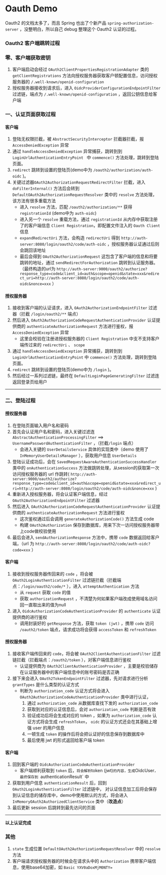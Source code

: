 # Oauth Demo

Oauth2 的文档太多了，而且 Spring 也出了个新产品 `spring-authorization-server` ，没整明白，所以自己 debug 整理这个 Oauth2 认证的过程。

### Oauth2 客户端跳转过程

### 零、客户端获取密钥

1. 客户端启动会经过 `OAuth2ClientPropertiesRegistrationAdapter` 类的 `getClientRegistrations` 方法向授权服务器获取客户顿配置信息，访问授权服务器的 `/.well-known/openid-configuration`
2. 授权服务器接收到请求后，进入 `OidcProviderConfigurationEndpointFilter` 过滤链，端点为 `/.well-known/openid-configuration` ，返回公钥信息给客户端


### 一、认证页面获取过程

#### 客户端

1. 登陆无权限拦截，被 `AbstractSecurityInterceptor` 拦截器拦截，报 `AccessDeniedException` 异常
2. 通过 `handleAccessDeniedException` 异常捕获，跳转到到 `LoginUrlAuthenticationEntryPoint ` 中 `commence()` 方法处理，跳转到登陆页面。
3. `redirect` 跳转到设置的登陆页(demo中为 `/oauth2/authorization/auth-oidc` )。
4. 关键过滤器`OAuth2AuthorizationRequestRedirectFilter` 拦截，进入 `doFilterInternal()` 方法后会转到 `DefaultOAuth2AuthorizationRequestResolver` 类中的 `resolve` 方法处理，该方法有很多重载方法
   - 进入 `resolve` 方法，匹配 `/oauth2/authorization/**` 获得 `registrationId` (demo中为 `auth-oidc`)
   - 进入另一个 `resolve` 重载方法，通过 `registrationId` 从内存中获取注册了的客户端信息 `Client Registration`，即配置文件注入的 `Oauth Client` 信息
   - `expandRedirectUri` 方法，会构造 `redirectUri` 得到 `http://auth-server:8080/login/oauth2/code/auth-oidc` ，授权服务器认证通过后则会跳回该地址
   - 最后会得到 `OAuth2AuthorizationRequest` 这包含了客户端的信息和将要跳转的地址，通过 `sendRedirectForAuthorization` 跳转到认证服务器。（最终构造的url为 `http://auth-server:9000/oauth2/authorize?response_type=code&client_id=auth&scope=openid&state=xxx&redirect_uri=http://auth-server:8080/login/oauth2/code/auth-oidc&nonce=xxx` ）

#### 授权服务器

1. 接收到客户端的认证请求，进入 `OAuth2AuthorizationEndpointFilter` 过滤器（拦截 `/login/oauth2/**` 端点）
2. 然后进入 `OAuth2AuthorizationCodeRequestAuthenticationProvider` 认证提供商的 `authenticateAuthorizationRequest` 方法进行鉴权，报 `AccessDeniedException` 异常
   - 这里会校验在注册进授权服务器的 `Client Registration` 中支不支持客户端传过来的 `redirectUri` 、 `scope`
3. 通过 `handleAccessDeniedException` 异常捕获，跳转到到 `LoginUrlAuthenticationEntryPoint` 中 `commence()` 方法处理，跳转到登陆页面。
6. `redirect` 跳转到设置的登陆页(demo中为 `/login` )。
7. 然后经过一系列过滤链，最终在 `DefaultLoginPageGeneratingFilter` 过滤连返回登录页给用户

***

### 二、登陆过程

#### 授权服务器

1. 在登陆页面输入用户名和密码
2. 首先会认证用户名和密码，进入关键过滤连 `AbstractAuthenticationProcessingFilter` ==> `UsernamePasswordAuthenticationFilter` ，（拦截`/login` 端点）
   - 会进入关键的 `UserDetailsService` 具体的实现类中（demo 使用了 `InMemoryUserDetailsManager` ），获取用户信息 `UserDetails`
3. 登陆认证成功后，会在 `SavedRequestAwareAuthenticationSuccessHandler` 类中的 `onAuthenticationSuccess` 方法做跳转处理，从session的获取第一次访问授权服务器的 url 作跳转( `http://auth-server:9000/oauth2/authorize?response_type=code&client_id=auth&scope=openid&state=xxx&redirect_uri=http://auth-server:8080/login/oauth2/code/auth-oidc&nonce=xxx` )
4. 重新进入授权服务器，将会认证客户端信息，经过 `OAuth2AuthorizationEndpointFilter` 过滤器
5. 然后进入 `OAuth2AuthorizationCodeRequestAuthenticationProvider` 认证提供商的 `authenticateAuthorizationRequest` 方法进行鉴权
   - 这次鉴权通过后会调用 `generateAuthorizationCode()` 方法生成 code
   - 构建 `OAuth2Authorization` 保存到数据库，用来下次一访问授权服务器带上code做校验使用
6. 最后会进入 `sendAuthorizationResponse` 方法中，携带 `code` 数据返回给客户端，（url 为 `http://auth-server:8080/login/oauth2/code/auth-oidc?code=xxx` ）

#### 客户端

1. 接收到授权服务器传回来的 `code` ，将会被 `OAuth2LoginAuthenticationFilter` 过滤链拦截（拦截端点：`/login/oauth2/code/*` ），进入 `attemptAuthentication` 方法
   - 从 `request` 获取 `code` 的值
   - 获取 `authorizationRequest` ，不清楚为何如果客户端改成使用域名访问回一直取出来的值为null 
2. 进入 `OidcAuthorizationCodeAuthenticationProvider` 的 `authenticate` 认证提供商的进行鉴权
   - 调用封装好的 `getResponse` 方法，获取 `token (jwt)` ，携带 `code` 访问 `/oauth2/token` 端点，请求成功将会获得 `accessToken` 和 `refreshToken`
   

#### 授权服务器

1. 接收客户端传回来的 `code`，将会被 `OAuth2ClientAuthenticationFilter` 过滤链拦截（拦截端点：`/oauth2/token` ），对客户端信息进行鉴权
   - 认证提供商为 `OAuth2ClientAuthenticationProvider` ，主要是校验储存在认证服务器中的客户端信息中的账号密码是否正确
2. 接下来会进入 `OAuth2TokenEndpointFilter` 过滤器，先对请求进行分析 `grantTypes` 是什么类型的认证方式
   - 判断为 `authorization_code` 认证方式将会进入 `OAuth2AuthorizationCodeAuthenticationProvider` 类中进行认证，
     1. 通过 `authorization_code` 从数据库查找下发的 `authorization_code`
     2. 获取到对应的认证信息后，会对 `authorization_code` 判断是否有效
     3. 验证成功后将会生成对应的 token ，如果为 `authorization_code` 认证方式将会生成 `refreshToken`， `oidc` 的认证方式还会在其基础上增强 user 的用户信息
     4. 一顿生成 `token` 的操作后将会把认证好的信息保存到数据库中
     5. 最后使用 jwt 的形式返回给客户端 token

#### 客户端

1. 回到客户端的 `OidcAuthorizationCodeAuthenticationProvider` 
   - 客户端顺利获取到 `token` 后，` 将会解析 `token (jwt)` 的内容，生成 `OidcUser`，最终保存到 `authenticationResult` 中
2. 获取到用户信息 `authenticationResult` 后，回到 `OAuth2LoginAuthenticationFilter` 过滤链中， 对认证信息加工后将会保存到认证信息的储存库中，demo中使用默认的方式，将会进入 `InMemoryOAuth2AuthorizedClientService` 类中（**改造点**）
3. 最后更新 session 后跳转到最先访问的页面

***

**以上认证完成**

### 其他

1. `state` 生成位置 `DefaultOAuth2AuthorizationRequestResolver` 中的 `resolve` 方法
2. 客户端请求授权服务器的时候会在请求头中的 `Authorization` 携带客户端信息，使用base64加密，如 `Basic YXV0aDoxMjM0NTY=`